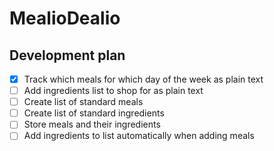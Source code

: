 # MealioDealio

## Development plan

- [x] Track which meals for which day of the week as plain text
- [ ] Add ingredients list to shop for as plain text
- [ ] Create list of standard meals
- [ ] Create list of standard ingredients
- [ ] Store meals and their ingredients
- [ ] Add ingredients to list automatically when adding meals
